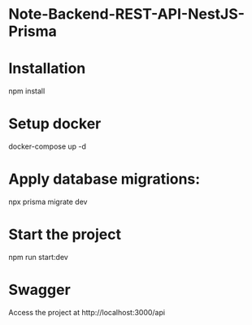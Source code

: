 # Note-Backend-REST-API-NestJS-Prisma


# Installation

npm install 

# Setup docker

docker-compose up -d

# Apply database migrations: 

npx prisma migrate dev

# Start the project 

npm run start:dev

# Swagger
Access the project  at http://localhost:3000/api
